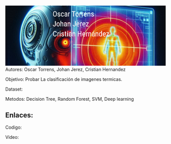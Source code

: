 ![Banner](image.png)
Autores: Oscar Torrens, Johan Jerez, Cristian Hernandez

Objetivo: Probar La clasificación de imagenes termicas.


Dataset:

Metodos: Decision Tree, Random Forest, SVM, Deep learning

## Enlaces:

Codigo:

Video:
